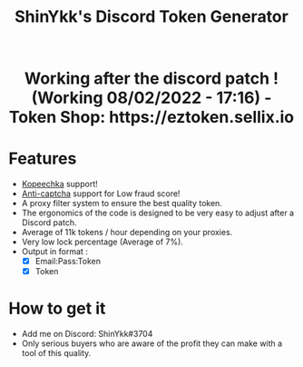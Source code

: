<div align="center">
  <h1> ShinYkk's Discord Token Generator </h1><br>

<h1> Working after the discord patch ! (Working 08/02/2022 - 17:16) - Token Shop: https://eztoken.sellix.io<h1>
</div>

# Features
- [Kopeechka](https://kopeechka.store/) support!
- [Anti-captcha](https://anti-captcha.com/) support for Low fraud score!
- A proxy filter system to ensure the best quality token.
- The ergonomics of the code is designed to be very easy to adjust after a Discord patch.
- Average of 11k tokens / hour depending on your proxies.
- Very low lock percentage (Average of 7%).
- Output in format :
    - [x] Email:Pass:Token
    - [x] Token

# How to get it
- Add me on Discord: ShinYkk#3704
- Only serious buyers who are aware of the profit they can make with a tool of this quality.
